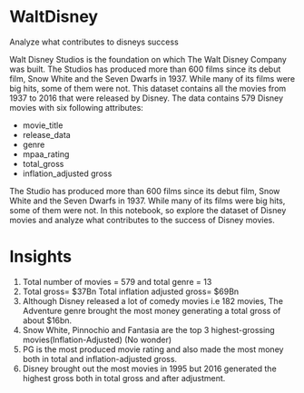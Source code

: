 # WaltDisney
Analyze what contributes to disneys success

Walt Disney Studios is the foundation on which The Walt Disney Company was built. The Studios has produced more than 600 films since its debut film, Snow White and the Seven Dwarfs in 1937. While many of its films were big hits, some of them were not. This dataset contains all the movies from 1937 to 2016 that were released by Disney. The data contains 579 Disney movies with six following attributes:
* movie_title
* release_data
* genre
* mpaa_rating
* total_gross
* inflation_adjusted gross

The Studio has produced more than 600 films since its debut film, Snow White and the Seven Dwarfs in 1937. While many of its films were big hits, some of them were not. In this notebook, so explore the dataset of Disney movies and analyze what contributes to the success of Disney movies.

# Insights
1. Total number of movies = 579 and total genre = 13
2. Total gross= $37Bn Total inflation adjusted gross= $69Bn
3. Although Disney released a lot of comedy movies i.e 182 movies, The Adventure genre brought the most money generating a total gross of about $16bn.
4. Snow White, Pinnochio and Fantasia are the top 3 highest-grossing movies(Inflation-Adjusted) (No wonder)
5. PG is the most produced movie rating and also made the most money both in total and inflation-adjusted gross.
6. Disney brought out the most movies in 1995 but 2016 generated the highest gross both in total gross and after adjustment.
